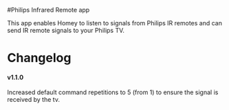 #Philips Infrared Remote app

This app enables Homey to listen to signals from Philips IR remotes and can send IR remote signals to your Philips TV.

# Changelog

#### v1.1.0
Increased default command repetitions to 5 (from 1) to ensure the signal is received by the tv.
